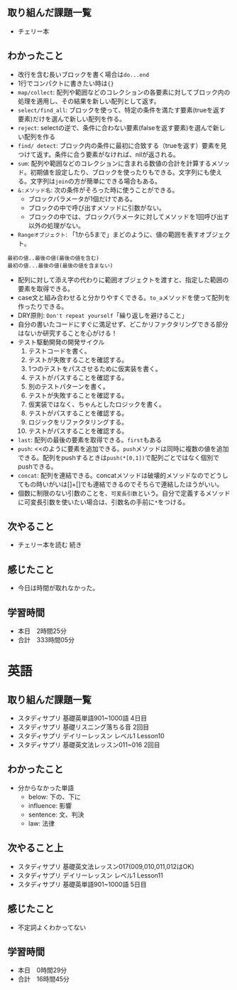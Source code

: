 ## 取り組んだ課題一覧
- チェリー本
## わかったこと
- 改行を含む長いブロックを書く場合は`do...end`
- 1行でコンパクトに書きたい時は`{}`
- `map/collect`: 配列や範囲などのコレクションの各要素に対してブロック内の処理を適用し、その結果を新しい配列として返す。
- `select/find_all`: ブロックを使って、特定の条件を満たす要素(trueを返す要素)だけを選んで新しい配列を作る。
- `reject`: selectの逆で、条件に合わない要素(falseを返す要素)を選んで新しい配列を作る
- `find/ detect`: ブロック内の条件に最初に合致する（trueを返す）要素を見つけて返す。条件に合う要素がなければ、nilが返される。
- `sum`: 配列や範囲などのコレクションに含まれる数値の合計を計算するメソッド。初期値を設定したり、ブロックを使ったりもできる。文字列にも使える。文字列は`join`の方が簡単にできる場合もある。
- `&:メソッド名`: 次の条件がそろった時に使うことができる。
    - ブロックパラメータが1個だけである。
    - ブロックの中で呼び出すメソッドに引数がない。
    - ブロックの中では、ブロックパラメータに対してメソッドを1回呼び出す以外の処理がない。
- `Rangeオブジェクト`: 「1から5まで」まどのように、値の範囲を表すオブジェクト。
```
最初の値..最後の値(最後の値を含む)
最初の値...最後の値(最後の値を含まない)
```
- 配列に対して添え字の代わりに範囲オブジェクトを渡すと、指定した範囲の要素を取得できる。
- case文と組み合わせると分かりやすくできる。`to_a`メソッドを使って配列を作ったりできる。
- DRY原則: `Don't repeat yourself`「繰り返しを避けること」
- 自分の書いたコードにすぐに満足せず、どこかリファクタリングできる部分はないか研究することを心がける！
- テスト駆動開発の開発サイクル
    1. テストコードを書く。
    2. テストが失敗することを確認する。
    3. 1つのテストをパスさせるために仮実装を書く。
    4. テストがパスすることを確認する。
    5. 別のテストパターンを書く。
    6. テストが失敗することを確認する。
    7. 仮実装ではなく、ちゃんとしたロジックを書く。
    8. テストがパスすることを確認する。
    9. ロジックをリファクタリングする。
    10. テストがパスすることを確認する。
- `last`: 配列の最後の要素を取得できる。`first`もある
- `push`: <<のように要素を追加できる。`push`メソッドは同時に複数の値を追加できる。配列をpushするときは`push(*[0,1])`で配列ごとではなく個別でpushできる。
- `concat`: 配列を連結できる。concatメソッドは破壊的メソッドなのでどうしてもの時いがいは[]+[]でも連結できるのでそちらで連結したほうがいい。
- 個数に制限のない引数のことを、`可変長引数`という。自分で定義するメソッドに可変長引数を使いたい場合は、引数名の手前に`*`をつける。
## 次やること
- チェリー本を読む 続き
## 感じたこと
- 今日は時間が取れなかった。
## 学習時間
- 本日　2時間25分
- 合計　333時間05分


# 英語
## 取り組んだ課題一覧
- スタディサプリ 基礎英単語901~1000語 4日目
- スタディサプリ 基礎リスニング落ちる音 2回目
- スタディサプリ デイリーレッスン レベル1 Lesson10
- スタディサプリ 基礎英文法レッスン011~016 2回目
## わかったこと
- 分からなかった単語
    - below: 下の、下に
    - influence: 影響
    - sentence: 文、判決
    - law: 法律
## 次やること上
- スタディサプリ 基礎英文法レッスン017(009,010,011,012はOK)
- スタディサプリ デイリーレッスン レベル1 Lesson11
- スタディサプリ 基礎英単語901~1000語 5日目
## 感じたこと
- 不定詞よくわかってない
## 学習時間
- 本日　0時間29分
- 合計　16時間45分
